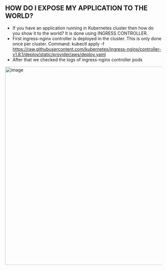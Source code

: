 ## HOW DO I EXPOSE MY APPLICATION TO THE WORLD?
- If you have an application running in Kubernetes cluster then how do you show it to the world? It is done using INGRESS CONTROLLER.
- First ingress-nginx controller is deployed in the cluster. This is only done once per cluster. Command: kubectl apply -f https://raw.githubusercontent.com/kubernetes/ingress-nginx/controller-v1.8.1/deploy/static/provider/aws/deploy.yaml
- After that we checked the logs of ingress-nginx controller pods

<img width="638" alt="image" src="https://github.com/shwetasng/DevOps-Bootcamp-Learnings/assets/103261868/b7fc8228-7083-4cb4-9d3c-be6828603828">
